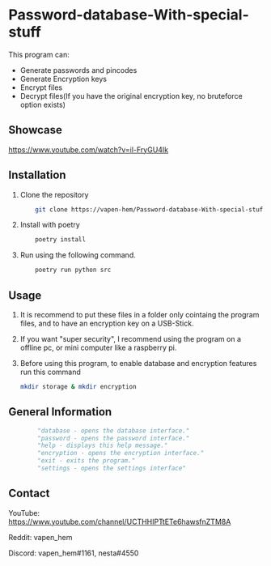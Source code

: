# Password-database-With-special-stuff
This program can:
- Generate passwords and pincodes
- Generate Encryption keys
- Encrypt files
- Decrypt files(If you have the original encryption key, no bruteforce option exists)

## Showcase
https://www.youtube.com/watch?v=il-FryGU4Ik

## Installation

1. Clone the repository
    ```bash
        git clone https://vapen-hem/Password-database-With-special-stuff
    ```

2. Install with poetry
    ```bash
        poetry install
    ```

3. Run using the following command.
    ```bash
        poetry run python src
    ```

## Usage

1. It is recommend to put these files in a folder only cointaing the program files, and to have an encryption key on a USB-Stick.

2. If you want "super security", I recommend using the program on a offline pc, or mini computer like a raspberry pi.

3. Before using this program, to enable database and encryption features run this command

    ```bash
    mkdir storage & mkdir encryption
    ```


## General Information

```python
        "database - opens the database interface."
        "password - opens the password interface."
        "help - displays this help message."
        "encryption - opens the encryption interface."
        "exit - exits the program."
        "settings - opens the settings interface"
```


## Contact

YouTube: https://www.youtube.com/channel/UCTHHIPTtETe6hawsfnZTM8A

Reddit: vapen_hem

Discord: vapen_hem#1161, nesta#4550
